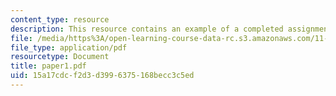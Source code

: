 ```yaml
---
content_type: resource
description: This resource contains an example of a completed assignment.
file: /media/https%3A/open-learning-course-data-rc.s3.amazonaws.com/11-800-doctoral-research-seminar-knowledge-in-the-public-arena-spring-2007/15a17cdcf2d3d3996375168becc3c5ed_paper1.pdf
file_type: application/pdf
resourcetype: Document
title: paper1.pdf
uid: 15a17cdc-f2d3-d399-6375-168becc3c5ed
---
```

